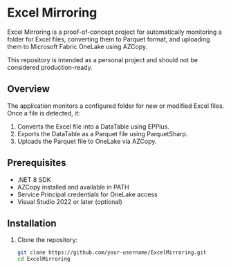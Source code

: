 # Excel Mirroring

Excel Mirroring is a proof-of-concept project for automatically monitoring a folder for Excel files, converting them to Parquet format, and uploading them to Microsoft Fabric OneLake using AZCopy.

This repository is intended as a personal project and should not be considered production-ready.

## Overview

The application monitors a configured folder for new or modified Excel files. Once a file is detected, it:

1. Converts the Excel file into a DataTable using EPPlus.
2. Exports the DataTable as a Parquet file using ParquetSharp.
3. Uploads the Parquet file to OneLake via AZCopy.

## Prerequisites

- .NET 8 SDK
- AZCopy installed and available in PATH
- Service Principal credentials for OneLake access
- Visual Studio 2022 or later (optional)

## Installation

1. Clone the repository:
   ```bash
   git clone https://github.com/your-username/ExcelMirroring.git
   cd ExcelMirroring
